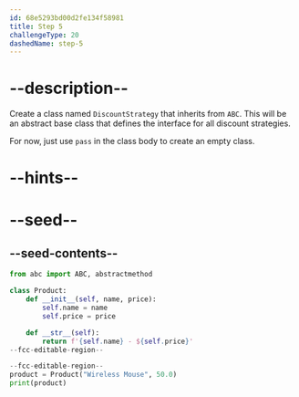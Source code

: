 ```yaml
---
id: 68e5293bd00d2fe134f58981
title: Step 5
challengeType: 20
dashedName: step-5
---
```


# --description--

Create a class named `DiscountStrategy` that inherits from `ABC`. This will be an abstract base class that defines the interface for all discount strategies.

For now, just use `pass` in the class body to create an empty class.

# --hints--

# --seed--

## --seed-contents--

```py
from abc import ABC, abstractmethod

class Product:
    def __init__(self, name, price):
        self.name = name
        self.price = price

    def __str__(self):
        return f'{self.name} - ${self.price}'
--fcc-editable-region--

--fcc-editable-region--
product = Product("Wireless Mouse", 50.0)
print(product)
```
